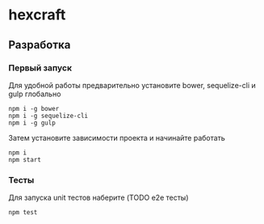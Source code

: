 # hexcraft

## Разработка

### Первый запуск
Для удобной работы предварительно установите bower, sequelize-cli и gulp глобально

```
npm i -g bower
npm i -g sequelize-cli
npm i -g gulp
```

Затем установите зависимости проекта и начинайте работать

```
npm i
npm start
```

### Тесты
Для запуска unit тестов наберите (TODO e2e тесты)

```
npm test
```